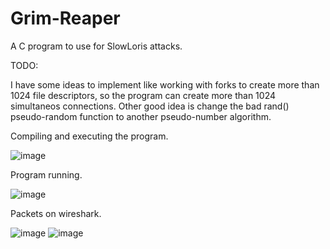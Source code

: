 # Grim-Reaper
A C program to use for SlowLoris attacks.


TODO:

  I have some ideas to implement like working with forks to create more than 1024 file descriptors, so the program can create more than 1024 simultaneos connections.
  Other good idea is change the bad rand() pseudo-random function to another pseudo-number algorithm.

Compiling and executing the program.

![image](https://user-images.githubusercontent.com/115036346/194448117-9e343cee-84a7-4623-952a-b5fae9653dc3.png)

Program running.

![image](https://user-images.githubusercontent.com/115036346/194448245-71d6bfbe-2c00-4505-97a5-d3f18707a959.png)

Packets on wireshark.

![image](https://user-images.githubusercontent.com/115036346/194448339-12ac947b-e962-46be-b45e-6d2b2537fa38.png)
![image](https://user-images.githubusercontent.com/115036346/194448885-3acf4169-340f-468b-a076-07186d0f1a8c.png)

